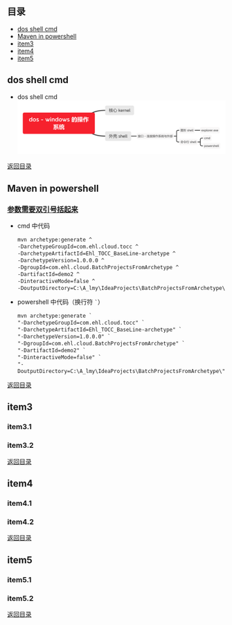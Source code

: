 ## <span id="jump0">目录<span>
  
  * [dos shell cmd](#jump1)
  * [Maven in powershell](#jump2)
  * [item3](#jump3)
  * [item4](#jump4)
  * [item5](#jump5)

## <span id="jump1">dos shell cmd<span>

  * dos shell cmd
    ![Image of dos](https://github.com/mylu314/blog/blob/main/images/dos.png)
  
[返回目录](#jump0)


## <span id="jump2">Maven in powershell<span>
  
### [参数需要双引号括起来](https://stackoverflow.com/questions/16348459/error-the-goal-you-specified-requires-a-project-to-execute-but-there-is-no-pom)
  * cmd 中代码
    ```
    mvn archetype:generate ^
    -DarchetypeGroupId=com.ehl.cloud.tocc ^
    -DarchetypeArtifactId=Ehl_TOCC_BaseLine-archetype ^
    -DarchetypeVersion=1.0.0.0 ^
    -DgroupId=com.ehl.cloud.BatchProjectsFromArchetype ^
    -DartifactId=demo2 ^
    -DinteractiveMode=false ^
    -DoutputDirectory=C:\A_lmy\IdeaProjects\BatchProjectsFromArchetype\
    ```
  * powershell 中代码（换行符 `` ` ``）
    ```
    mvn archetype:generate `
    "-DarchetypeGroupId=com.ehl.cloud.tocc" `
    "-DarchetypeArtifactId=Ehl_TOCC_BaseLine-archetype" `
    "-DarchetypeVersion=1.0.0.0" `
    "-DgroupId=com.ehl.cloud.BatchProjectsFromArchetype" `
    "-DartifactId=demo2" `
    "-DinteractiveMode=false" `
    "-DoutputDirectory=C:\A_lmy\IdeaProjects\BatchProjectsFromArchetype\"
    ```
 
[返回目录](#jump0)

## <span id="jump3">item3<span>
  
  ### item3.1
 
  ### item3.2

[返回目录](#jump0)

## <span id="jump4">item4<span>
  
  ### item4.1
 
  ### item4.2

[返回目录](#jump0)


## <span id="jump5">item5<span>
  
  ### item5.1
 
  ### item5.2
  
[返回目录](#jump0)

